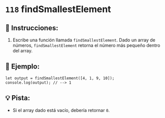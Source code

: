 # `118` findSmallestElement

## 📝 Instrucciones:

1. Escribe una función llamada `findSmallestElement`. Dado un array de números, `findSmallestElement` retorna el número más pequeño dentro del array.

## 📎 Ejemplo:

```Js
let output = findSmallestElement([4, 1, 9, 10]);
console.log(output); // --> 1
```

## 💡 Pista:

+ Si el array dado está vacío, debería retornar `0`.
